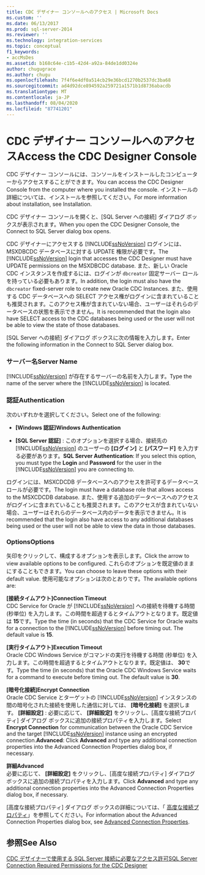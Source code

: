 ```yaml
---
title: CDC デザイナー コンソールへのアクセス | Microsoft Docs
ms.custom: ''
ms.date: 06/13/2017
ms.prod: sql-server-2014
ms.reviewer: ''
ms.technology: integration-services
ms.topic: conceptual
f1_keywords:
- accMsDes
ms.assetid: b168c64e-c1b5-42d4-a92a-84de1dd0324e
author: chugugrace
ms.author: chugu
ms.openlocfilehash: 7f4f6e4df0a514cb29e36bcd1270b2537dc3ba68
ms.sourcegitcommit: ad4d92dce894592a259721a1571b1d8736abacdb
ms.translationtype: MT
ms.contentlocale: ja-JP
ms.lasthandoff: 08/04/2020
ms.locfileid: "87741201"
---
```

# <a name="access-the-cdc-designer-console"></a><span data-ttu-id="93bf9-102">CDC デザイナー コンソールへのアクセス</span><span class="sxs-lookup"><span data-stu-id="93bf9-102">Access the CDC Designer Console</span></span>
  <span data-ttu-id="93bf9-103">CDC デザイナー コンソールには、コンソールをインストールしたコンピューターからアクセスすることができます。</span><span class="sxs-lookup"><span data-stu-id="93bf9-103">You can access the CDC Designer Console from the computer where you installed the console.</span></span> <span data-ttu-id="93bf9-104">インストールの詳細については、インストールを参照してください。</span><span class="sxs-lookup"><span data-stu-id="93bf9-104">For more information about installation, see Installation.</span></span>  
  
 <span data-ttu-id="93bf9-105">CDC デザイナー コンソールを開くと、[SQL Server への接続] ダイアログ ボックスが表示されます。</span><span class="sxs-lookup"><span data-stu-id="93bf9-105">When you open the CDC Designer Console, the Connect to SQL Server dialog box opens.</span></span>  
  
 <span data-ttu-id="93bf9-106">CDC デザイナーにアクセスする [!INCLUDE[ssNoVersion](../../includes/ssnoversion-md.md)] ログインには、MSXDBCDC データベースに対する UPDATE 権限が必要です。</span><span class="sxs-lookup"><span data-stu-id="93bf9-106">The [!INCLUDE[ssNoVersion](../../includes/ssnoversion-md.md)] login that accesses the CDC Designer must have UPDATE permissions on the MSXDBCDC database.</span></span> <span data-ttu-id="93bf9-107">また、新しい Oracle CDC インスタンスを作成するには、ログインが `dbcreator` 固定サーバー ロールを持っている必要もあります。</span><span class="sxs-lookup"><span data-stu-id="93bf9-107">In addition, the login must also have the `dbcreator` fixed-server role to create new Oracle CDC Instances.</span></span> <span data-ttu-id="93bf9-108">また、使用する CDC データベースへの SELECT アクセス権がログインに含まれていることも推奨されます。このアクセス権が含まれていない場合、ユーザーはそれらのデータベースの状態を表示できません。</span><span class="sxs-lookup"><span data-stu-id="93bf9-108">It is recommended that the login also have SELECT access to the CDC databases being used or the user will not be able to view the state of those databases.</span></span>  
  
 <span data-ttu-id="93bf9-109">[SQL Server への接続] ダイアログ ボックスに次の情報を入力します。</span><span class="sxs-lookup"><span data-stu-id="93bf9-109">Enter the following information in the Connect to SQL Server dialog box.</span></span>  
  
### <a name="server-name"></a><span data-ttu-id="93bf9-110">サーバー名</span><span class="sxs-lookup"><span data-stu-id="93bf9-110">Server Name</span></span>  
 <span data-ttu-id="93bf9-111">[!INCLUDE[ssNoVersion](../../includes/ssnoversion-md.md)] が存在するサーバーの名前を入力します。</span><span class="sxs-lookup"><span data-stu-id="93bf9-111">Type the name of the server where the [!INCLUDE[ssNoVersion](../../includes/ssnoversion-md.md)] is located.</span></span>  
  
### <a name="authentication"></a><span data-ttu-id="93bf9-112">認証</span><span class="sxs-lookup"><span data-stu-id="93bf9-112">Authentication</span></span>  
 <span data-ttu-id="93bf9-113">次のいずれかを選択してください。</span><span class="sxs-lookup"><span data-stu-id="93bf9-113">Select one of the following:</span></span>  
  
-   <span data-ttu-id="93bf9-114">**[Windows 認証]**</span><span class="sxs-lookup"><span data-stu-id="93bf9-114">**Windows Authentication**</span></span>  
  
-   <span data-ttu-id="93bf9-115">**[SQL Server 認証]** : このオプションを選択する場合、接続先の [!INCLUDE[ssNoVersion](../../includes/ssnoversion-md.md)] のユーザーの **[ログイン]** と **[パスワード]** を入力する必要があります。</span><span class="sxs-lookup"><span data-stu-id="93bf9-115">**SQL Server Authentication**: If you select this option, you must type the **Login** and **Password** for the user in the [!INCLUDE[ssNoVersion](../../includes/ssnoversion-md.md)] you are connecting to.</span></span>  
  
 <span data-ttu-id="93bf9-116">ログインには、MSXCDCDB データベースへのアクセスを許可するデータベース ロールが必要です。</span><span class="sxs-lookup"><span data-stu-id="93bf9-116">The login must have a database role that allows access to the MSXCDCDB database.</span></span> <span data-ttu-id="93bf9-117">また、使用する追加のデータベースへのアクセスがログインに含まれていることも推奨されます。このアクセスが含まれていない場合、ユーザーはそれらのデータベース内のデータを表示できません。</span><span class="sxs-lookup"><span data-stu-id="93bf9-117">It is recommended that the login also have access to any additional databases being used or the user will not be able to view the data in those databases.</span></span>  
  
### <a name="options"></a><span data-ttu-id="93bf9-118">Options</span><span class="sxs-lookup"><span data-stu-id="93bf9-118">Options</span></span>  
 <span data-ttu-id="93bf9-119">矢印をクリックして、構成するオプションを表示します。</span><span class="sxs-lookup"><span data-stu-id="93bf9-119">Click the arrow to view available options to be configured.</span></span> <span data-ttu-id="93bf9-120">これらのオプションを既定値のままにすることもできます。</span><span class="sxs-lookup"><span data-stu-id="93bf9-120">You can choose to leave these options with their default value.</span></span> <span data-ttu-id="93bf9-121">使用可能なオプションは次のとおりです。</span><span class="sxs-lookup"><span data-stu-id="93bf9-121">The available options are:</span></span>  
  
 <span data-ttu-id="93bf9-122">**[接続タイムアウト]**</span><span class="sxs-lookup"><span data-stu-id="93bf9-122">**Connection Timeout**</span></span>  
 <span data-ttu-id="93bf9-123">CDC Service for Oracle が [!INCLUDE[ssNoVersion](../../includes/ssnoversion-md.md)] への接続を待機する時間 (秒単位) を入力します。この時間を超過するとタイムアウトとなります。既定値は **15**です。</span><span class="sxs-lookup"><span data-stu-id="93bf9-123">Type the time (in seconds) that the CDC Service for Oracle waits for a connection to the [!INCLUDE[ssNoVersion](../../includes/ssnoversion-md.md)] before timing out. The default value is **15**.</span></span>  
  
 <span data-ttu-id="93bf9-124">**[実行タイムアウト]**</span><span class="sxs-lookup"><span data-stu-id="93bf9-124">**Execution Timeout**</span></span>  
 <span data-ttu-id="93bf9-125">Oracle CDC Windows Service がコマンドの実行を待機する時間 (秒単位) を入力します。この時間を超過するとタイムアウトとなります。既定値は、 **30**です。</span><span class="sxs-lookup"><span data-stu-id="93bf9-125">Type the time (in seconds) that the Oracle CDC Windows Service waits for a command to execute before timing out. The default value is **30**.</span></span>  
  
 <span data-ttu-id="93bf9-126">**[暗号化接続]**</span><span class="sxs-lookup"><span data-stu-id="93bf9-126">**Encrypt Connection**</span></span>  
 <span data-ttu-id="93bf9-127">Oracle CDC Service とターゲットの [!INCLUDE[ssNoVersion](../../includes/ssnoversion-md.md)] インスタンスの間の暗号化された接続を使用した通信に対しては、 **[暗号化接続]** を選択します。 **[詳細設定]** : 必要に応じて、 **[詳細設定]** をクリックし、[高度な接続プロパティ] ダイアログ ボックスに追加の接続プロパティを入力します。</span><span class="sxs-lookup"><span data-stu-id="93bf9-127">Select **Encrypt Connection** for communication between the Oracle CDC Service and the target [!INCLUDE[ssNoVersion](../../includes/ssnoversion-md.md)] instance using an encrypted connection.**Advanced**: Click **Advanced** and type any additional connection properties into the Advanced Connection Properties dialog box, if necessary.</span></span>  
  
 <span data-ttu-id="93bf9-128">**詳細**</span><span class="sxs-lookup"><span data-stu-id="93bf9-128">**Advanced**</span></span>  
 <span data-ttu-id="93bf9-129">必要に応じて、 **[詳細設定]** をクリックし、[高度な接続プロパティ] ダイアログ ボックスに追加の接続プロパティを入力します。</span><span class="sxs-lookup"><span data-stu-id="93bf9-129">Click **Advanced** and type any additional connection properties into the Advanced Connection Properties dialog box, if necessary.</span></span>  
  
 <span data-ttu-id="93bf9-130">[高度な接続プロパティ] ダイアログ ボックスの詳細については、「 [高度な接続プロパティ](advanced-connection-properties.md)」を参照してください。</span><span class="sxs-lookup"><span data-stu-id="93bf9-130">For information about the Advanced Connection Properties dialog box, see [Advanced Connection Properties](advanced-connection-properties.md).</span></span>  
  
## <a name="see-also"></a><span data-ttu-id="93bf9-131">参照</span><span class="sxs-lookup"><span data-stu-id="93bf9-131">See Also</span></span>  
 [<span data-ttu-id="93bf9-132">CDC デザイナーで使用する SQL Server 接続に必要なアクセス許可</span><span class="sxs-lookup"><span data-stu-id="93bf9-132">SQL Server Connection Required Permissions for the CDC Designer</span></span>](sql-server-connection-required-permissions-for-the-cdc-designer.md)  
  
  
